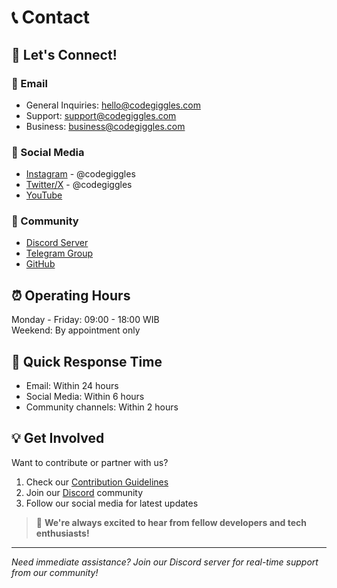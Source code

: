# 📞 Contact

## 🌟 Let's Connect!

### 📧 Email
* General Inquiries: hello@codegiggles.com
* Support: support@codegiggles.com
* Business: business@codegiggles.com

### 💬 Social Media
* [Instagram](https://www.instagram.com/codegiggles?igsh=bW0wdm5wZnhobWd0) - @codegiggles
* [Twitter/X](#) - @codegiggles
* [YouTube](https://youtube.com/@codegigles?si=nSkmM2Y_F0d_hBiK)

### 👥 Community
* [Discord Server](#)
* [Telegram Group](https://t.me/codegigglesX)
* [GitHub](https://github.com/CodeGiggles)

## ⏰ Operating Hours
Monday - Friday: 09:00 - 18:00 WIB  
Weekend: By appointment only

## 🚀 Quick Response Time
* Email: Within 24 hours
* Social Media: Within 6 hours
* Community channels: Within 2 hours

## 💡 Get Involved
Want to contribute or partner with us?
1. Check our [Contribution Guidelines](#)
2. Join our [Discord](#) community
3. Follow our social media for latest updates

> 💪 **We're always excited to hear from fellow developers and tech enthusiasts!**

---
*Need immediate assistance? Join our Discord server for real-time support from our community!*